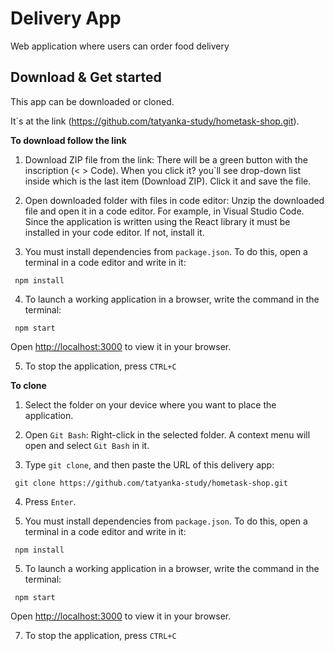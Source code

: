 # Delivery App

Web application where users can order food delivery

## Download & Get started

This app can be downloaded or cloned.

It`s at the link (https://github.com/tatyanka-study/hometask-shop.git).

**To download follow the link** 

1. Download ZIP file from the link:
There will be a green button with the inscription (< > Code). When you click it? you`ll see drop-down list inside which is the last item (Download ZIP). Click it and save the file. 

2. Open downloaded folder with files in code editor:
Unzip the downloaded file and open it in a code editor. For example, in Visual Studio Code. Since the application is written using the React library it must be installed in your code editor. If not, install it. 

3. You must install dependencies from `package.json`. To do this, open a terminal in a code editor and write in it:
```
 npm install
```

4. To launch a working application in a browser, write the command in the terminal:
```
 npm start
```
Open [http://localhost:3000](http://localhost:3000) to view it in your browser.

5. To stop the application, press `CTRL+C`

**To clone**

1. Select the folder on your device where you want to place the application.

2. Open `Git Bash`:
Right-click in the selected folder. A context menu will open and select `Git Bash` in it.

3. Type `git clone`, and then paste the URL of this delivery app:
```
 git clone https://github.com/tatyanka-study/hometask-shop.git
```
4. Press `Enter`.

5. You must install dependencies from `package.json`. To do this, open a terminal in a code editor and write in it:
```
 npm install
```

5. To launch a working application in a browser, write the command in the terminal:
```
 npm start
```
Open [http://localhost:3000](http://localhost:3000) to view it in your browser.

7. To stop the application, press `CTRL+C`

